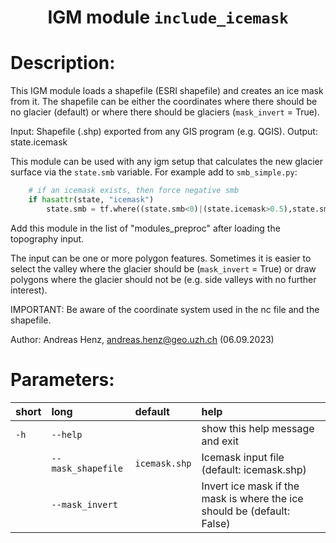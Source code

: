 ### <h1 align="center" id="title">IGM module `include_icemask` </h1>

# Description:

This IGM module loads a shapefile (ESRI shapefile) and creates an ice mask from it.
The shapefile can be either the coordinates where there should be no glacier (default)
or where there should be glaciers (`mask_invert` = True). 

Input: Shapefile (.shp) exported from any GIS program (e.g. QGIS).
Output: state.icemask

This module can be used with any igm setup that calculates the new glacier surface via the `state.smb` variable.
    For example add to `smb_simple.py`:
```python
    # if an icemask exists, then force negative smb
    if hasattr(state, "icemask")
        state.smb = tf.where((state.smb<0)|(state.icemask>0.5),state.smb,-10)
```

Add this module in the list of "modules_preproc" after loading the topography input.

The input can be one or more polygon features. Sometimes it is easier to select the valley where the glacier should be (`mask_invert` = True)
or draw polygons where the glacier should not be (e.g. side valleys with no further interest).

IMPORTANT: Be aware of the coordinate system used in the nc file and the shapefile.

Author: Andreas Henz, andreas.henz@geo.uzh.ch  (06.09.2023)
 
# Parameters: 


|short|long|default|help|
| :--- | :--- | :--- | :--- |
|`-h`|`--help`||show this help message and exit|
||`--mask_shapefile`|`icemask.shp`|Icemask input file (default: icemask.shp)|
||`--mask_invert`||Invert ice mask if the mask is where the ice should be (default: False)|
